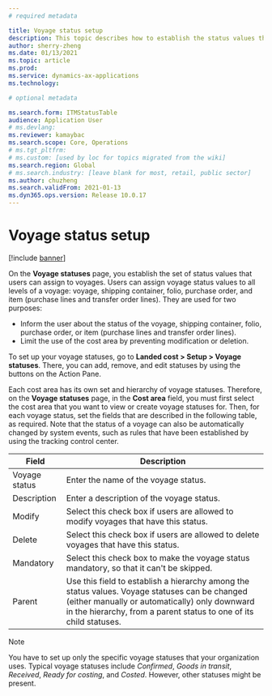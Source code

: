 ```yaml
---
# required metadata

title: Voyage status setup
description: This topic describes how to establish the status values that users can assign to voyages.
author: sherry-zheng
ms.date: 01/13/2021
ms.topic: article
ms.prod: 
ms.service: dynamics-ax-applications
ms.technology: 

# optional metadata

ms.search.form: ITMStatusTable
audience: Application User
# ms.devlang: 
ms.reviewer: kamaybac
ms.search.scope: Core, Operations
# ms.tgt_pltfrm: 
# ms.custom: [used by loc for topics migrated from the wiki]
ms.search.region: Global
# ms.search.industry: [leave blank for most, retail, public sector]
ms.author: chuzheng
ms.search.validFrom: 2021-01-13
ms.dyn365.ops.version: Release 10.0.17
---
```


# Voyage status setup

[!include [banner](../../includes/banner.md)]

On the **Voyage statuses** page, you establish the set of status values that users can assign to voyages. Users can assign voyage status values to all levels of a voyage: voyage, shipping container, folio, purchase order, and item (purchase lines and transfer order lines). They are used for two purposes:

- Inform the user about the status of the voyage, shipping container, folio, purchase order, or item (purchase lines and transfer order lines).
- Limit the use of the cost area by preventing modification or deletion.

To set up your voyage statuses, go to **Landed cost \> Setup \> Voyage statuses**. There, you can add, remove, and edit statuses by using the buttons on the Action Pane.

Each cost area has its own set and hierarchy of voyage statuses. Therefore, on the **Voyage statuses** page, in the **Cost area** field, you must first select the cost area that you want to view or create voyage statuses for. Then, for each voyage status, set the fields that are described in the following table, as required. Note that the status of a voyage can also be automatically changed by system events, such as rules that have been established by using the tracking control center.

| Field | Description |
|---|---|
| Voyage status | Enter the name of the voyage status. |
| Description | Enter a description of the voyage status. |
| Modify | Select this check box if users are allowed to modify voyages that have this status. |
| Delete | Select this check box if users are allowed to delete voyages that have this status. |
| Mandatory | Select this check box to make the voyage status mandatory, so that it can't be skipped. |
| Parent | Use this field to establish a hierarchy among the status values. Voyage statuses can be changed (either manually or automatically) only downward in the hierarchy, from a parent status to one of its child statuses.

> [!NOTE]
> You have to set up only the specific voyage statuses that your organization uses. Typical voyage statuses include *Confirmed*, *Goods in transit*, *Received*, *Ready for costing*, and *Costed*. However, other statuses might be present.
